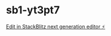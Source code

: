 # sb1-yt3pt7

[Edit in StackBlitz next generation editor ⚡️](https://stackblitz.com/~/github.com/mayaswap/sb1-yt3pt7)